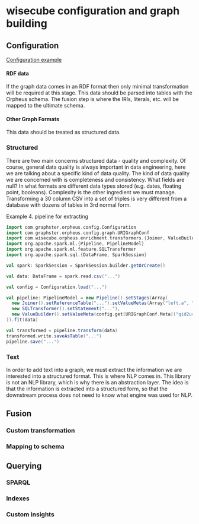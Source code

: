# wisecube configuration and graph building

## Configuration

[Configuration example](./src/main/scala/com/wisecube/orpheus/config/README.md)

#### RDF data

If the graph data comes in an RDF format then only minimal transformation will be required at this stage. This data 
should be parsed into tables with the Orpheus schema. The fusion step is where the IRIs, literals, etc. will be mapped 
to the ultimate schema. 



#### Other Graph Formats

This data should be treated as structured data.

### Structured

There are two main concerns structured data - quality and complexity. Of course, general data quality is always 
important in data engineering, here we are talking about a specific kind of data quality. The kind of data quality we 
are concerned with is completeness and consistency. What fields are null? In what formats are different data types 
stored (e.g. dates, floating point, booleans). Complexity is the other ingredient we must manage. Transforming a 30 
column CSV into a set of triples is very different from a database with dozens of tables in 3rd normal form. 

Example 4. pipeline for extracting

```scala
import com.graphster.orpheus.config.Configuration
import com.graphster.orpheus.config.graph.URIGraphConf
import com.wisecube.orpheus.enrichment.transformers.{Joiner, ValueBuilder}
import org.apache.spark.ml.{Pipeline, PipelineModel}
import org.apache.spark.ml.feature.SQLTransformer
import org.apache.spark.sql.{DataFrame, SparkSession}

val spark: SparkSession = SparkSession.builder.getOrCreate()

val data: DataFrame = spark.read.csv("...")

val config = Configuration.load("...")

val pipeline: PipelineModel = new Pipeline().setStages(Array(
  new Joiner().setReferenceTable("...").setValueMetas(Array("left.a", "right.a", "...")).setOutputCols(Array("right.b", "right.c")),
  new SQLTransformer().setStatement("..."),
  new ValueBuilder().setValueMeta(config.get[URIGraphConf.Meta]("qid2uri").uri)
)).fit(data)

val transformed = pipeline.transform(data)
transformed.write.saveAsTable("...")
pipeline.save("...")
```

### Text

In order to add text into a graph, we must extract the information we are interested into a structured format. This is 
where NLP comes in. This library is not an NLP library, which is why there is an abstraction layer. The idea is that 
the information is extracted into a structured form, so that the downstream process does not need to know what engine 
was used for NLP.

## Fusion

### Custom transformation

### Mapping to schema

## Querying

### SPARQL

### Indexes

### Custom insights